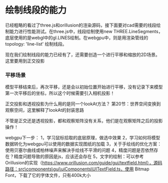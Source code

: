 # 绘制线段的能力

已经粗略的看过了three.js和orillusion的渲染源码，接下面要对cad需要的线段绘制能力进行性能测试。在three.js中，线段绘制使用new THREE.LineSegments，底层使用的是webgl中的gl.LINES绘制。在webgpu中，则是用渲染管线的 topology: 'line-list' 绘制线段。

现在我们绘制线段的能力已经有了，还需要创造一个进行平移和缩放的2D场景。这里要用到正交投影


### 平移场景
模型平移结束后，再次平移，还是会以初始位置开始进行平移，没有记录下来模型第一次平移后的坐标，所以这个时候需要引入相机投影！


正交投影和透视投影为什么用的是同一个lookAt方法？
第20节：世界空间变换到观察空间，这里解释了lookAt的封装思路

不管是正交还是透视投影，都和观察矩阵没有关系，他们是在观察矩阵之后的投影操作！

webgpu下一步：
1，学习鼠标拾取的底层原理，做选中效果
2，学习如何将模型数据转化为webgpu可以使用的数据实现图纸的加载
3，关于手绘线的优化方案：使用贝塞尔曲线或柏林噪声来解决手绘线不平滑的问题
4，精度问题是否依然存在？精度问题导致的原因是js，应该还会存在
5，文字的绘制：可以参考Orillusion的实现（https://www.orillusion.com/guide/gui/textfield.html），源码路径：src\components\gui\uiComponents\UITextField.ts，使用 Bitmap Font，下载了它的字体文件，只有400k大小